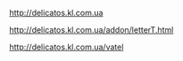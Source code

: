 http://delicatos.kl.com.ua

http://delicatos.kl.com.ua/addon/letterT.html

http://delicatos.kl.com.ua/vatel
